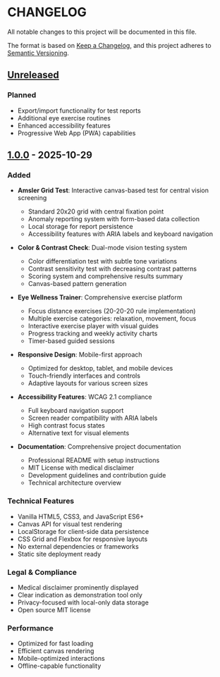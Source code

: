# CHANGELOG

All notable changes to this project will be documented in this file.

The format is based on [Keep a Changelog](https://keepachangelog.com/en/1.0.0/),
and this project adheres to [Semantic Versioning](https://semver.org/spec/v2.0.0.html).

## [Unreleased]

### Planned
- Export/import functionality for test reports
- Additional eye exercise routines
- Enhanced accessibility features
- Progressive Web App (PWA) capabilities

## [1.0.0] - 2025-10-29

### Added
- **Amsler Grid Test**: Interactive canvas-based test for central vision screening
  - Standard 20x20 grid with central fixation point
  - Anomaly reporting system with form-based data collection
  - Local storage for report persistence
  - Accessibility features with ARIA labels and keyboard navigation

- **Color & Contrast Check**: Dual-mode vision testing system
  - Color differentiation test with subtle tone variations
  - Contrast sensitivity test with decreasing contrast patterns
  - Scoring system and comprehensive results summary
  - Canvas-based pattern generation

- **Eye Wellness Trainer**: Comprehensive exercise platform
  - Focus distance exercises (20-20-20 rule implementation)
  - Multiple exercise categories: relaxation, movement, focus
  - Interactive exercise player with visual guides
  - Progress tracking and weekly activity charts
  - Timer-based guided sessions

- **Responsive Design**: Mobile-first approach
  - Optimized for desktop, tablet, and mobile devices
  - Touch-friendly interfaces and controls
  - Adaptive layouts for various screen sizes

- **Accessibility Features**: WCAG 2.1 compliance
  - Full keyboard navigation support
  - Screen reader compatibility with ARIA labels
  - High contrast focus states
  - Alternative text for visual elements

- **Documentation**: Comprehensive project documentation
  - Professional README with setup instructions
  - MIT License with medical disclaimer
  - Development guidelines and contribution guide
  - Technical architecture overview

### Technical Features
- Vanilla HTML5, CSS3, and JavaScript ES6+
- Canvas API for visual test rendering
- LocalStorage for client-side data persistence
- CSS Grid and Flexbox for responsive layouts
- No external dependencies or frameworks
- Static site deployment ready

### Legal & Compliance
- Medical disclaimer prominently displayed
- Clear indication as demonstration tool only
- Privacy-focused with local-only data storage
- Open source MIT license

### Performance
- Optimized for fast loading
- Efficient canvas rendering
- Mobile-optimized interactions
- Offline-capable functionality

[Unreleased]: https://github.com/muracciolei/OCULOX-VISUAL-TOOLKIT/compare/v1.0.0...HEAD
[1.0.0]: https://github.com/muracciolei/OCULOX-VISUAL-TOOLKIT/releases/tag/v1.0.0